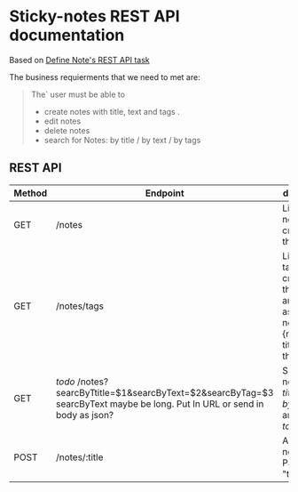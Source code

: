 # Sticky-notes REST API documentation

Based on [Define Note's REST API task](https://github.com/aivaraleksiev/Sticky-notes.com/issues/4)

The business requierments that we need to met are: 

> The` user must be able to
> - create notes with title, text and tags .
> - edit notes
> - delete notes
> - search for Notes: by title / by text / by tags

## REST API

| Method | Endpoint | description| status codes |
| ------ | ------   | ------     | ------            |
| GET    | /notes   | Lists all notes created by the user.  | _todo_ |
| GET    | /notes/tags | Lists all tags created by the user and the asscoicated notes {noteId: title} with them. | _todo_ |
| GET    |  _todo_ /notes?searcByTtitle=$1&searcByText=$2&searcByTag=$3 searcByText maybe be long. Put In URL or send in body as json? | Search for notes: _by title_ and/or _by text_ and/or _by tags_ | 400 Bad Request, 404 Not Found, 200 OK returns string of type application/json  |
| POST    | /notes/:title | Add new note. Param: "title" | _todo_ |
